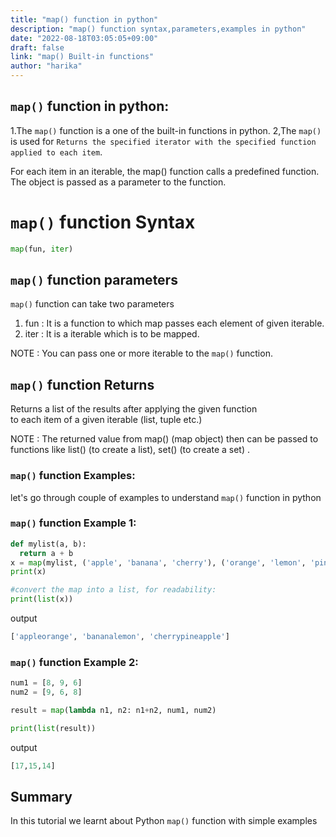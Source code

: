 ```yaml
---
title: "map() function in python"
description: "map() function syntax,parameters,examples in python"
date: "2022-08-18T03:05:05+09:00"
draft: false
link: "map() Built-in functions"
author: "harika"
---
```


## `map()` function in python:
1.The `map()` function is a one of the built-in functions in python.
2,The `map()` is used for	`Returns the specified iterator with the specified function applied to each item`.

For each item in an iterable, the map() function calls a predefined function.
The object is passed as a parameter to the function. 

# `map()` function Syntax 
```python
map(fun, iter)
```
## `map()` function parameters

`map()` function can take two parameters
1. fun : It is a function to which map passes each element of given iterable.
2. iter : It is a iterable which is to be mapped.

NOTE : You can pass one or more iterable to the `map()` function.

## `map()` function Returns

Returns a list of the results after applying the given function  
to each item of a given iterable (list, tuple etc.) 

NOTE : The returned value from map() (map object) then can be passed to functions like list() (to create a list), set() (to create a set) .

### `map()` function Examples:

let's go through couple of examples to understand `map()` function in python

### `map()` function Example 1:
```python
def mylist(a, b):
  return a + b
x = map(mylist, ('apple', 'banana', 'cherry'), ('orange', 'lemon', 'pineapple'))
print(x)

#convert the map into a list, for readability:
print(list(x))
```
output
```python
['appleorange', 'bananalemon', 'cherrypineapple']
```
### `map()` function Example 2:
```python
num1 = [8, 9, 6]
num2 = [9, 6, 8]

result = map(lambda n1, n2: n1+n2, num1, num2)

print(list(result))
```
output
```python
[17,15,14]
```
## Summary
In this tutorial we learnt about Python `map()` function with simple examples


